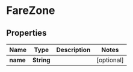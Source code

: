 
# FareZone

## Properties
Name | Type | Description | Notes
------------ | ------------- | ------------- | -------------
**name** | **String** |  |  [optional]



